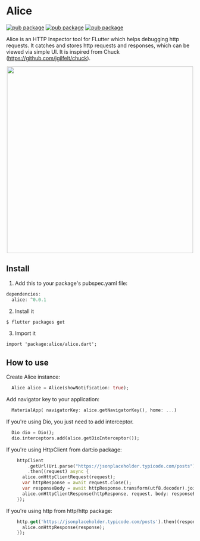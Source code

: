 # Alice
[![pub package](https://img.shields.io/pub/v/catcher.svg)](https://pub.dartlang.org/packages/alice)
[![pub package](https://img.shields.io/github/license/jhomlala/catcher.svg?style=flat)](https://github.com/jhomlala/alice)
[![pub package](https://img.shields.io/badge/platform-flutter-blue.svg)](https://github.com/jhomlala/alice)

Alice is an HTTP Inspector tool for FLutter which helps debugging http requests. It catches and stores http requests and responses, which can be viewed via simple UI. It is inspired from Chuck (https://github.com/jgilfelt/chuck).
<p align="center">
<img height="500" src="https://github.com/jhomlala/alice/blob/master/media/alice.gif">
</p>

## Install
1. Add this to your package's pubspec.yaml file:
```dart
dependencies:
  alice: ^0.0.1
```
2. Install it
```bash
$ flutter packages get
```

3. Import it
```dash
import 'package:alice/alice.dart';
```

## How to use
Create Alice instance:
```dart
  Alice alice = Alice(showNotification: true);
```

Add navigator key to your application:
```dart
  MaterialApp( navigatorKey: alice.getNavigatorKey(), home: ...)
```

If you're using Dio, you just need to add interceptor.
```dart
  Dio dio = Dio();
  dio.interceptors.add(alice.getDioInterceptor());
```

If you're using HttpClient from dart:io package:
```dart
    httpClient
        .getUrl(Uri.parse("https://jsonplaceholder.typicode.com/posts"))
        .then((request) async {
      alice.onHttpClientRequest(request);
      var httpResponse = await request.close();
      var responseBody = await httpResponse.transform(utf8.decoder).join();
      alice.onHttpClientResponse(httpResponse, request, body: responseBody);
    });
```

If you're using http from http/http package:
```dart
    http.get('https://jsonplaceholder.typicode.com/posts').then((response) {
      alice.onHttpResponse(response);
    });
```
